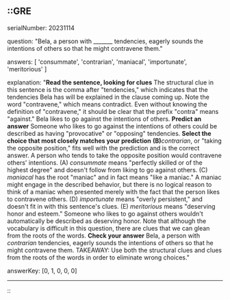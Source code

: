 ::GRE
---

serialNumber: 20231114

question: "Bela, a person with _______ tendencies, eagerly sounds the intentions of others so that he might contravene them."

answers: [
  'consummate',
  'contrarian',
  'maniacal',
  'importunate',
  'meritorious'
]

explanation: "<strong>Read the sentence, looking for clues</strong> The structural clue in this sentence is the comma after \"tendencies,\" which indicates that the tendencies Bela has will be explained in the clause coming up. Note the word \"contravene,\" which means contradict. Even without knowing the definition of \"contravene,\" it should be clear that the prefix \"contra\" means \"against.\" Bela likes to go against the intentions of others. <strong>Predict an answer</strong> Someone who likes to go against the intentions of others could be described as having \"provocative\" or \"opposing\" tendencies. <strong>Select the choice that most closely matches your prediction</strong> <strong>(B)</strong><i>contrarian</i>, or \"taking the opposite position,\" fits well with the prediction and is the correct answer. A person who tends to take the opposite position would contravene others' intentions. (A) <i>consummate</i> means \"perfectly skilled or of the highest degree\" and doesn't follow from liking to go against others. (C) <i>maniacal</i> has the root \"maniac\" and in fact means \"like a maniac.\" A maniac might engage in the described behavior, but there is no logical reason to think of a maniac when presented merely with the fact that the person likes to contravene others. (D) <i>importunate</i> means \"overly persistent,\" and doesn't fit in with this sentence's clues. (E) <i>meritorious</i> means \"deserving honor and esteem.\" Someone who likes to go against others wouldn't automatically be described as deserving honor. Note that although the vocabulary is difficult in this question, there are clues that we can glean from the roots of the words. <strong>Check your answer</strong> Bela, a person with <i>contrarian</i> tendencies, eagerly sounds the intentions of others so that he might contravene them. TAKEAWAY: Use both the structural clues and clues from the roots of the words in order to eliminate wrong choices."

answerKey: [0, 1, 0, 0, 0]

---
::